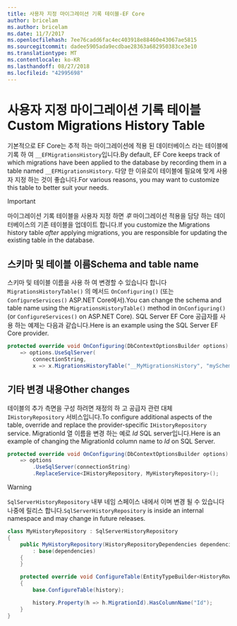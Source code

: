 ```yaml
---
title: 사용자 지정 마이그레이션 기록 테이블-EF Core
author: bricelam
ms.author: bricelam
ms.date: 11/7/2017
ms.openlocfilehash: 7ee76cadd6fac4ec403918e88460e43067ae5815
ms.sourcegitcommit: dadee5905ada9ecdbae28363a682950383ce3e10
ms.translationtype: MT
ms.contentlocale: ko-KR
ms.lasthandoff: 08/27/2018
ms.locfileid: "42995698"
---
```

<a name="custom-migrations-history-table"></a><span data-ttu-id="5992a-102">사용자 지정 마이그레이션 기록 테이블</span><span class="sxs-lookup"><span data-stu-id="5992a-102">Custom Migrations History Table</span></span>
===============================
<span data-ttu-id="5992a-103">기본적으로 EF Core는 추적 하는 마이그레이션에 적용 된 데이터베이스 라는 테이블에 기록 하 여 `__EFMigrationsHistory`입니다.</span><span class="sxs-lookup"><span data-stu-id="5992a-103">By default, EF Core keeps track of which migrations have been applied to the database by recording them in a table named `__EFMigrationsHistory`.</span></span> <span data-ttu-id="5992a-104">다양 한 이유로이 테이블에 필요에 맞게 사용자 지정 하는 것이 좋습니다.</span><span class="sxs-lookup"><span data-stu-id="5992a-104">For various reasons, you may want to customize this table to better suit your needs.</span></span>

> [!IMPORTANT]
> <span data-ttu-id="5992a-105">마이그레이션 기록 테이블을 사용자 지정 하면 *후* 마이그레이션 적용을 담당 하는 데이터베이스의 기존 테이블을 업데이트 합니다.</span><span class="sxs-lookup"><span data-stu-id="5992a-105">If you customize the Migrations history table *after* applying migrations, you are responsible for updating the existing table in the database.</span></span>

<a name="schema-and-table-name"></a><span data-ttu-id="5992a-106">스키마 및 테이블 이름</span><span class="sxs-lookup"><span data-stu-id="5992a-106">Schema and table name</span></span>
----------------------
<span data-ttu-id="5992a-107">스키마 및 테이블 이름을 사용 하 여 변경할 수 있습니다 합니다 `MigrationsHistoryTable()` 의 메서드 `OnConfiguring()` (또는 `ConfigureServices()` ASP.NET Core에서).</span><span class="sxs-lookup"><span data-stu-id="5992a-107">You can change the schema and table name using the `MigrationsHistoryTable()` method in `OnConfiguring()` (or `ConfigureServices()` on ASP.NET Core).</span></span> <span data-ttu-id="5992a-108">SQL Server EF Core 공급자를 사용 하는 예제는 다음과 같습니다.</span><span class="sxs-lookup"><span data-stu-id="5992a-108">Here is an example using the SQL Server EF Core provider.</span></span>

``` csharp
protected override void OnConfiguring(DbContextOptionsBuilder options)
    => options.UseSqlServer(
        connectionString,
        x => x.MigrationsHistoryTable("__MyMigrationsHistory", "mySchema"));
```

<a name="other-changes"></a><span data-ttu-id="5992a-109">기타 변경 내용</span><span class="sxs-lookup"><span data-stu-id="5992a-109">Other changes</span></span>
-------------
<span data-ttu-id="5992a-110">테이블의 추가 측면을 구성 하려면 재정의 하 고 공급자 관련 대체 `IHistoryRepository` 서비스입니다.</span><span class="sxs-lookup"><span data-stu-id="5992a-110">To configure additional aspects of the table, override and replace the provider-specific `IHistoryRepository` service.</span></span> <span data-ttu-id="5992a-111">MigrationId 열 이름을 변경 하는 예로 *Id* SQL server입니다.</span><span class="sxs-lookup"><span data-stu-id="5992a-111">Here is an example of changing the MigrationId column name to *Id* on SQL Server.</span></span>

``` csharp
protected override void OnConfiguring(DbContextOptionsBuilder options)
    => options
        .UseSqlServer(connectionString)
        .ReplaceService<IHistoryRepository, MyHistoryRepository>();
```

> [!WARNING]
> <span data-ttu-id="5992a-112">`SqlServerHistoryRepository` 내부 네임 스페이스 내에서 이며 변경 될 수 있습니다 나중에 릴리스 합니다.</span><span class="sxs-lookup"><span data-stu-id="5992a-112">`SqlServerHistoryRepository` is inside an internal namespace and may change in future releases.</span></span>

``` csharp
class MyHistoryRepository : SqlServerHistoryRepository
{
    public MyHistoryRepository(HistoryRepositoryDependencies dependencies)
        : base(dependencies)
    {
    }

    protected override void ConfigureTable(EntityTypeBuilder<HistoryRow> history)
    {
        base.ConfigureTable(history);

        history.Property(h => h.MigrationId).HasColumnName("Id");
    }
}
```
